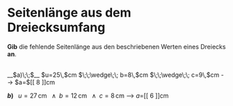 <!--
version:  0.0.1

language: de


@style
input {
    text-align: center;
}

.flex-container {
    display: flex;
    flex-wrap: wrap;
    align-items: stretch;
    gap: 20px;
}

.flex-child {
    flex: 1;
    min-width: 350px;
    margin-right: 20px;
}

@media (max-width: 400px) {
    .flex-child {
        flex: 100%;
        margin-right: 0;
    }
}
@end

formula: \carry   \textcolor{red}{\scriptsize #1}
formula: \digit   \rlap{\carry{#1}}\phantom{#2}#2
formula: \permil  \text{‰}

import: https://raw.githubusercontent.com/LiaTemplates/Tikz-Jax/main/README.md

script: https://cdn.jsdelivr.net/gh/LiaTemplates/Tikz-Jax@main/dist/index.js


tags: Dreiecke, Länge, Fläche, Umfang, leicht, niedrig, Angeben

comment: Berechne die unbekannte Seitenlänge aus dem Umfang einer dreieckigen Fläche.

author: Martin Lommatzsch

-->




# Seitenlänge aus dem Dreiecksumfang


**Gib** die fehlende Seitenlänge aus den beschriebenen Werten eines Dreiecks **an**.

<br>


<section class="flex-container">

<div class="flex-child">
__$a)\;\;$__ $u=25\,$cm $\;\;\wedge\;\; b=8\,$cm $\;\;\wedge\;\; c=9\,$cm
--> $a=$[[  8  ]]cm

<br>
</div>

<div class="flex-child">

__$b)\;\;$__ $u=27\,$cm $\;\;\wedge\;\; b=12\,$cm $\;\;\wedge\;\; c=8\,$cm
--> $a=$[[  6  ]]cm



</div>

</section>





<br>
<br>
<br>
<br>
<br>